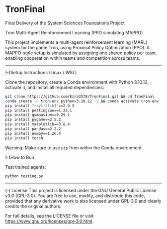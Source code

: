 # TronFinal
Final Delivery of the System Sciences Foundations Project



Tron Multi-Agent Reinforcement Learning (PPO simulating MAPPO)

This project implements a multi-agent reinforcement learning (MARL) system for the game Tron, using Proximal Policy Optimization (PPO). A MAPPO-style setup is simulated by assigning one shared policy per team, enabling cooperation within teams and competition across teams. 

---

(-)Setup Instructions (Linux / WSL)

Clone the repository, create a Conda environment with Python 3.10.12, activate it, and install all required dependencies:

```bash
git clone https://github.com/Ezra3578/TronFinal.git && cd TronFinal
conda create -n tron-env python=3.10.12 -y && conda activate tron-env
pip install "ray[rllib]"==2.9.3
pip install pettingzoo==1.23.1
pip install gymnasium==0.29.1
pip install pygame==2.5.2
pip install matplotlib==3.8.4
pip install pandas==2.2.2
pip install numpy==1.26.4
pip install torch
```

Warning: Make sure to use `pip` from within the Conda environment.


(-)How to Run

Test trained agents:

```bash
python testing.py
```
---

(-) License
This project is licensed under the GNU General Public License v3.0 (GPL-3.0).
You are free to use, modify, and distribute this code, provided that any derivative work is also licensed under GPL-3.0 and clearly credits the original authors.

For full details, see the LICENSE file or visit https://www.gnu.org/licenses/gpl-3.0.html.
